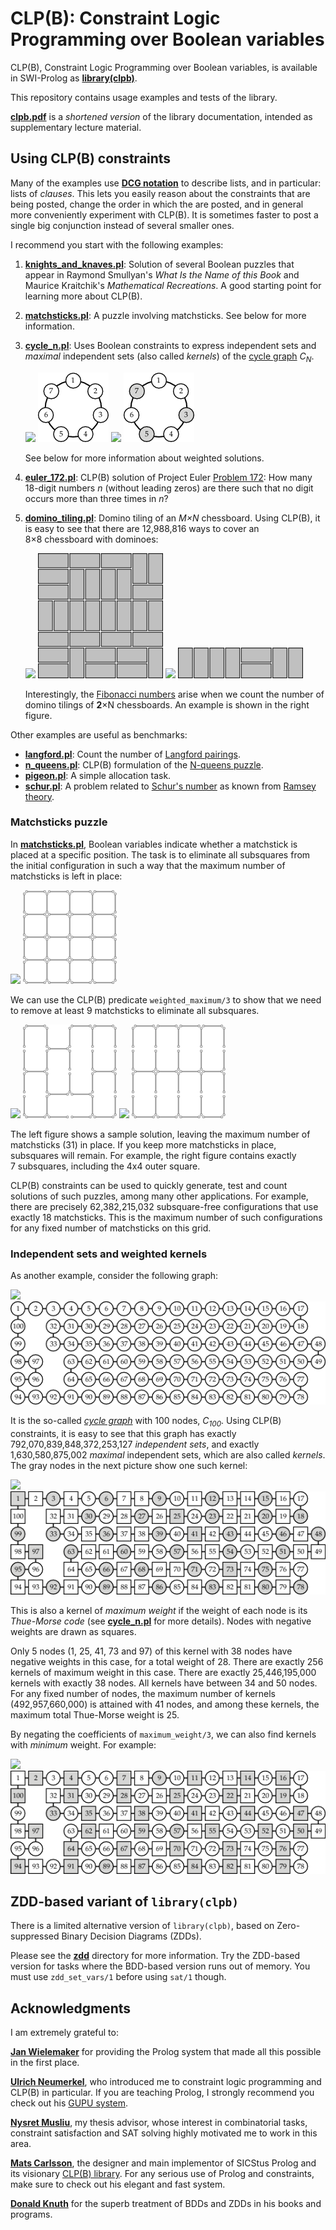 # CLP(B): Constraint Logic Programming over Boolean variables

CLP(B), Constraint Logic Programming over Boolean variables, is
available in SWI-Prolog as
[**library(clpb)**](http://www.swi-prolog.org/man/clpb.html).

This repository contains usage examples and tests of the library.

[**clpb.pdf**](clpb.pdf) is a _shortened version_ of the library
documentation, intended as supplementary lecture material.

## Using CLP(B) constraints

Many of the examples use
[**DCG notation**](http://www.metalevel.at/dcg.html) to describe
lists, and in particular: lists of *clauses*. This lets you easily
reason about the constraints that are being posted, change the order
in which the are posted, and in general more conveniently experiment
with&nbsp;CLP(B). It is sometimes faster to post a single big
conjunction instead of several smaller ones.

I recommend you start with the following examples:

1. [**knights_and_knaves.pl**](knights_and_knaves.pl): Solution of
   several Boolean puzzles that appear in Raymond Smullyan's _What Is
   the Name of this Book_ and Maurice Kraitchik's _Mathematical
   Recreations_. A good starting point for learning more about CLP(B).

2. [**matchsticks.pl**](matchsticks.pl): A puzzle involving
   matchsticks. See below for more information.

3. [**cycle_n.pl**](cycle_n.pl): Uses Boolean constraints to express
   independent sets and *maximal* independent sets (also called
   *kernels*) of the
   [cycle graph](https://en.wikipedia.org/wiki/Cycle_graph)&nbsp;<i>C<sub>N</sub></i>.
   
   ![](figures/filler.png) ![Cycle graph C_7](figures/cycle7.png) ![](figures/filler20.png) ![Kernel of C_7](figures/cycle7_kernel.png)

    See below for more information about weighted solutions.

4. [**euler_172.pl**](euler_172.pl): CLP(B) solution of Project Euler
   [Problem 172](https://projecteuler.net/problem=172): How many
   18-digit numbers&nbsp;<i>n</i> (without leading zeros) are there
   such that no digit occurs more than three times in&nbsp;<i>n</i>?

5. [**domino_tiling.pl**](domino_tiling.pl): Domino tiling of an
   <i>M&times;N</i>&nbsp;chessboard. Using CLP(B), it is easy to see
   that there are 12,988,816&nbsp;ways to cover an
   8&times;8&nbsp;chessboard with dominoes:
   
   ![](figures/filler.png) ![Domino tiling of an 8x8 chessboard](figures/domino8x8.png) ![](figures/filler20.png) ![Domino tiling of a 2x8 chessboard](figures/domino2x8.png)

   Interestingly, the
   [Fibonacci numbers](http://mathworld.wolfram.com/FibonacciNumber.html)
   arise when we count the number of domino tilings of
   <b>2</b>&times;N&nbsp;chessboards. An example is shown in the right
   figure.

Other examples are useful as benchmarks:

- [**langford.pl**](langford.pl): Count the number of [Langford pairings](https://en.wikipedia.org/wiki/Langford_pairing).
- [**n_queens.pl**](n_queens.pl): CLP(B) formulation of the
  [N-queens puzzle](https://en.wikipedia.org/wiki/Eight_queens_puzzle).
- [**pigeon.pl**](pigeon.pl): A simple allocation task.
- [**schur.pl**](schur.pl): A problem related to
  [Schur's number](http://mathworld.wolfram.com/SchurNumber.html) as
  known from
  [Ramsey theory](http://mathworld.wolfram.com/RamseyTheory.html).

### Matchsticks puzzle

In [**matchsticks.pl**](matchsticks.pl), Boolean variables indicate
whether a matchstick is placed at a specific position. The task is to
eliminate all subsquares from the initial configuration in such a way
that the maximum number of matchsticks is left in place:

![](figures/filler.png) ![Matchsticks initial configuration](figures/matchsticks1.png)

We can use the CLP(B) predicate `weighted_maximum/3` to show that we
need to remove at least 9 matchsticks to eliminate all subsquares.

![](figures/filler.png) ![Matchsticks without any subsquares](figures/matchsticks2.png) ![](figures/filler.png) ![Exactly 7 subsquares remaining](figures/matchsticks3.png)

The left figure shows a sample solution, leaving the maximum number of
matchsticks&nbsp;(31) in place. If you keep more matchsticks in place,
subsquares will remain. For example, the right figure contains exactly
7&nbsp;subsquares, including the 4x4 outer square.

CLP(B) constraints can be used to quickly generate, test and count
solutions of such puzzles, among many other applications. For example,
there are precisely 62,382,215,032 subsquare-free configurations that
use exactly 18&nbsp;matchsticks. This is the maximum number of such
configurations for any fixed number of matchsticks on this grid.

### Independent sets and weighted kernels

As another example, consider the following graph:

![](figures/filler20.png) ![Cycle graph with 100 nodes, C_100](figures/cycle100.png)

It is the so-called
[_cycle graph_](https://en.wikipedia.org/wiki/Cycle_graph) with
100&nbsp;nodes, <i>C<sub>100</sub></i>. Using CLP(B) constraints, it
is easy to see that this graph has exactly 792,070,839,848,372,253,127
_independent sets_, and exactly 1,630,580,875,002 _maximal_
independent sets, which are also called _kernels_. The gray nodes in
the next picture show one such kernel:

![](figures/filler20.png) ![Maximal independent set of C_100](figures/cycle100_maximum.png)

This is also a kernel of _maximum weight_ if the weight of each node
is its _Thue-Morse code_ (see [**cycle_n.pl**](cycle_n.pl) for more
details). Nodes with negative weights are drawn as squares.

Only 5 nodes (1, 25, 41, 73 and 97) of this kernel with 38 nodes have
negative weights in this case, for a total weight of 28. There are
exactly 256 kernels of maximum weight in this case. There are exactly
25,446,195,000 kernels with exactly 38 nodes. All kernels have between
34 and 50 nodes. For any fixed number of nodes, the maximum number of
kernels (492,957,660,000) is attained with 41 nodes, and among these
kernels, the maximum total Thue-Morse weight is 25.

By negating the coefficients of `maximum_weight/3`, we can also find
kernels with _minimum_ weight. For example:

![](figures/filler20.png) ![Kernel of C_100 with minimum weight](figures/cycle100_minimum.png)

## ZDD-based variant of `library(clpb)`

There is a limited alternative version of `library(clpb)`, based on
Zero-suppressed Binary Decision Diagrams (ZDDs).

Please see the [**zdd**](zdd) directory for more information. Try the
ZDD-based version for tasks where the BDD-based version runs out of
memory. You must use `zdd_set_vars/1` before using `sat/1` though.

## Acknowledgments

I am extremely grateful to:

[**Jan Wielemaker**](http://www.swi-prolog.org) for providing the
Prolog system that made all this possible in the first place.

[**Ulrich Neumerkel**](http://www.complang.tuwien.ac.at/ulrich/), who
introduced me to constraint logic programming and CLP(B) in
particular. If you are teaching Prolog, I strongly recommend you check
out his
[GUPU&nbsp;system](http://www.complang.tuwien.ac.at/ulrich/gupu/).

[**Nysret Musliu**](http://dbai.tuwien.ac.at/staff/musliu/), my thesis
advisor, whose interest in combinatorial tasks, constraint
satisfaction and SAT&nbsp;solving highly motivated me to work in this
area.

[**Mats Carlsson**](https://www.sics.se/~matsc/), the designer and
main implementor of SICStus Prolog and its visionary
[CLP(B)&nbsp;library](https://sicstus.sics.se/sicstus/docs/latest4/html/sicstus.html/lib_002dclpb.html#lib_002dclpb).
For any serious use of Prolog and constraints, make sure to check out
his elegant and fast system.

[**Donald Knuth**](http://www-cs-faculty.stanford.edu/~uno/) for the
superb treatment of BDDs and&nbsp;ZDDs in his books and programs.
